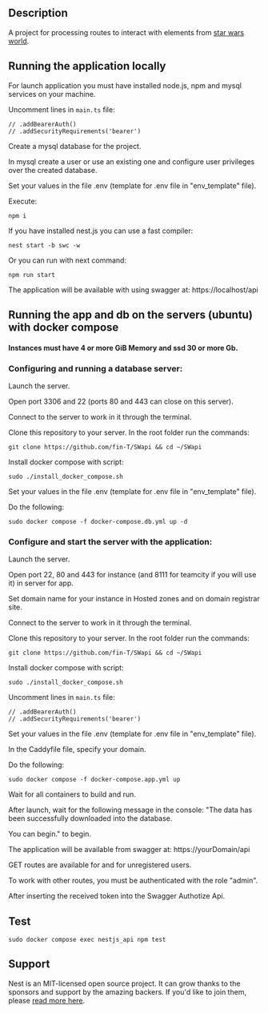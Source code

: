 ## Description 

A project for processing routes to interact with elements from [star wars world](https://swapi.py4e.com/api/).

## Running the application locally

For launch application you must have installed node.js, npm and mysql services on your machine.

Uncomment lines in `main.ts` file:

    // .addBearerAuth()
    // .addSecurityRequirements('bearer')

Create a mysql database for the project.

In mysql create a user or use an existing one and configure user privileges over the created database. 

Set your values in the file .env (template for .env file in "env_template" file).

Execute:
```
npm i
```

If you have installed nest.js you can use a fast compiler:
```
nest start -b swc -w
```

Or you can run with next command:
```
npm run start
```

The application will be available with using swagger at: https://localhost/api

## Running the app and db on the servers (ubuntu) with docker compose 
#### Instances must have 4 or more GiB Memory and ssd 30 or more Gb. 

### Configuring and running a database server:

Launch the server. 

Open port 3306 and 22 (ports 80 and 443 can close on this server).

Connect to the server to work in it through the terminal.

Clone this repository to your server. In the root folder run the commands: 
```
git clone https://github.com/fin-T/SWapi && cd ~/SWapi
```

Install docker compose with script:
```
sudo ./install_docker_compose.sh
```

Set your values in the file .env (template for .env file in "env_template" file).

Do the following:
```
sudo docker compose -f docker-compose.db.yml up -d
```

### Configure and start the server with the application:

Launch the server. 

Open port 22, 80 and 443 for instance (and 8111 for teamcity if you will use it) in server for app. 

Set domain name for your instance in Hosted zones and on domain registrar site.

Connect to the server to work in it through the terminal.

Clone this repository to your server. In the root folder run the commands: 
```
git clone https://github.com/fin-T/SWapi && cd ~/SWapi
```

Install docker compose with script:
```
sudo ./install_docker_compose.sh
```

Uncomment lines in `main.ts` file:

    // .addBearerAuth()
    // .addSecurityRequirements('bearer')

Set your values in the file .env (template for .env file in "env_template" file).

In the Caddyfile file, specify your domain.

Do the following:
```
sudo docker compose -f docker-compose.app.yml up
```

Wait for all containers to build and run.

After launch, wait for the following message in the console:
"The data has been successfully downloaded into the database.

You can begin." to begin.

The application will be available from swagger at: https://yourDomain/api

GET routes are available for and for unregistered users. 

To work with other routes, you must be authenticated with the role "admin". 

After inserting the received token into the Swagger Authotize Api.

## Test

```
sudo docker compose exec nestjs_api npm test
```

## Support

Nest is an MIT-licensed open source project. It can grow thanks to the sponsors and support by the amazing backers. If you'd like to join them, please [read more here](https://docs.nestjs.com/support).